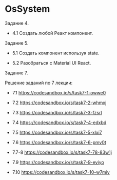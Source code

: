 # OsSystem

Задание 4.
- 4.1 Создать любой Реакт компонент.

Задание 5.
- 5.1 Создать компонент используя state.

- 5.2 Разобраться с Material UI React.


Задание 7.

Решение заданий по 7 лекции:  

- 7.1 https://codesandbox.io/s/task7-1-owwe0

- 7.2 https://codesandbox.io/s/task7-2-whmxj

- 7.3 https://codesandbox.io/s/task7-3-fzsrl

- 7.4 https://codesandbox.io/s/task7-4-edxbd

- 7.5 https://codesandbox.io/s/task7-5-xlxi7

- 7.6 https://codesandbox.io/s/task7-6-pmv0t

- 7.7-8 https://codesandbox.io/s/task7-78-83w1j

- 7.9 https://codesandbox.io/s/task7-9-eviyo

- 7.10 https://codesandbox.io/s/task7-10-w7miv


